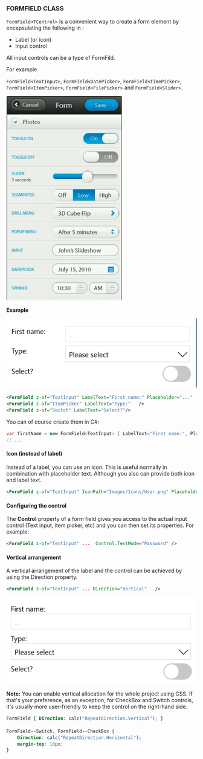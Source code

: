 [main]: https://raw.githubusercontent.com/Geeksltd/Zebble.Docs/master/assets/layouts/formfield-class/main.png "Zebble-Stack"
[sample1]: https://raw.githubusercontent.com/Geeksltd/Zebble.Docs/master/assets/layouts/formfield-class/sample1.png "Zebble-Stack"
[sample2]: https://raw.githubusercontent.com/Geeksltd/Zebble.Docs/master/assets/layouts/formfield-class/sample2.png "Zebble-Stack"

### FORMFIELD CLASS

`FormField<TControl>` is a convenient way to create a form element by encapsulating the following in :

- Label (or icon)
- Input control

All input controls can be a type of FormFild.

For example 

`FormField<TextInput>`, `FormField<DatePicker>`,
`FormField<TimePicker>`, `FormField<ItemPicker>`, `FormField<FilePicker>` and `FormField<Slider>`.


![main]
 

**Example**

![sample1]

```xml
<FormField z-of="TextInput" LabelText="First name:" Placeholder="..."   />
<FormField z-of="ItemPicker" LabelText="Type:"   />
<FormField z-of="Switch" LabelText="Select?"/>
```

You can of course create them in C#:

```csharp
var firstName = new FormField<TextInput> { LabelText="First name:", Placeholder="..." });
// ...
```

#### Icon (instead of label)

Instead of a label, you can use an icon. This is useful normally in combination with placeholder text. Although you also can provide both icon and label text.

```xml
<FormField z-of="TextInput" IconPath="Images/Icons/User.png" Placeholder="..."  />
```

#### Configuring the control

The **Control** property of a form field gives you access to the actual input control (Text input, item picker, etc) and you can then set its properties. For example:

```xml 
<FormField z-of="TextInput" ...  Control.TextMode="Password" />
```

#### Vertical arrangement

A vertical arrangement of the label and the control can be achieved by using the Direction property.


```xml
<FormField z-of="TextInput" ... Direction="Vertical"   />
```

![sample2]

**Note:** You can enable vertical allocation for the whole project using CSS. If that's your preference, as an exception, for CheckBox and Switch controls, it's usually more user-friendly to keep the control on the right-hand side.

```css
FormField { Direction: calc("RepeatDirection.Vertical"); }

FormField--Switch, FormField--CheckBox {
    Direction: calc("RepeatDirection.Horizontal");
    margin-top: 10px;
}  
```